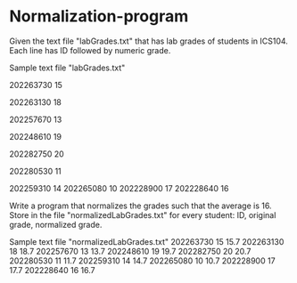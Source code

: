 # Normalization-program

Given the text file "labGrades.txt" that has lab grades of students in ICS104.
Each line has ID followed by numeric grade.

Sample text file "labGrades.txt"

202263730 15


202263130 18


202257670 13


202248610 19


202282750 20


202280530 11


202259310 14
202265080 10
202228900 17
202228640 16

Write a program that normalizes the grades such that the average is 16. Store in the file "normalizedLabGrades.txt" for every student: ID, original grade, normalized grade.

Sample text file "normalizedLabGrades.txt"
202263730 15 15.7
202263130 18 18.7
202257670 13 13.7
202248610 19 19.7
202282750 20 20.7
202280530 11 11.7
202259310 14 14.7
202265080 10 10.7
202228900 17 17.7
202228640 16 16.7

